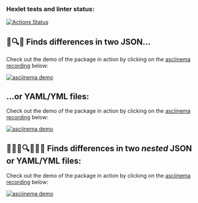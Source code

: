 ### Hexlet tests and linter status:
[![Actions Status](https://github.com/Shmelevick/python-project-50/actions/workflows/hexlet-check.yml/badge.svg)](https://github.com/Shmelevick/python-project-50/actions)


## 🐻🔍🐼 Finds differences in two JSON...

Check out the demo of the package in action by clicking on the [asciinema recording](https://asciinema.org/a/nnmjJlkEbUEkELJnIS87u4ZZ5) below:

[![asciinema demo](https://asciinema.org/a/nnmjJlkEbUEkELJnIS87u4ZZ5.svg)](https://asciinema.org/a/nnmjJlkEbUEkELJnIS87u4ZZ5)


## ...or YAML/YML files:

Check out the demo of the package in action by clicking on the [asciinema recording](https://asciinema.org/a/w3leCgSH5x6EonHa3dDP5CEI8) below:

[![asciinema demo](https://asciinema.org/a/w3leCgSH5x6EonHa3dDP5CEI8.svg)](https://asciinema.org/a/w3leCgSH5x6EonHa3dDP5CEI8)



## 🍎🍎🍎🔍🍏🍏🍏 Finds differences in two ***nested*** JSON or YAML/YML files:

Check out the demo of the package in action by clicking on the [asciinema recording](https://asciinema.org/a/RSdsTZIt0Hc9i7Bimth7Hvd97) below:

[![asciinema demo](https://asciinema.org/a/RSdsTZIt0Hc9i7Bimth7Hvd97.svg)](https://asciinema.org/a/RSdsTZIt0Hc9i7Bimth7Hvd97)
